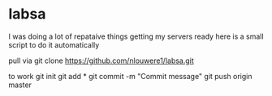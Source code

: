# labsa
I was doing a lot of repataive things getting my servers ready here is a small script to do it automatically

pull via
git clone https://github.com/nlouwere1/labsa.git
  
to work
git init
git add *
git commit -m "Commit message"
git push origin master
